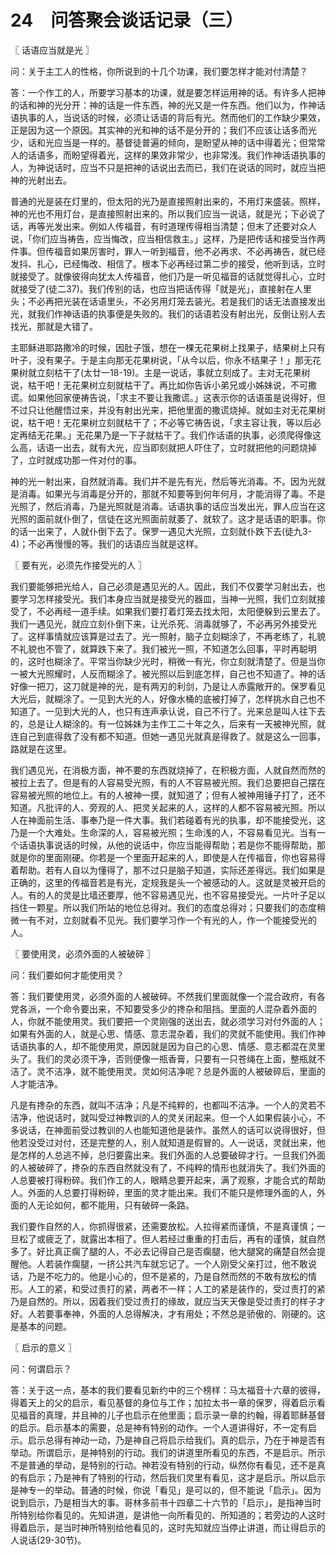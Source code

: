 # 24　问答聚会谈话记录（三）



〖 话语应当就是光 〗

问：关于主工人的性格，你所说到的十几个功课，我们要怎样才能对付清楚？

答：一个作工的人，所要学习基本的功课，就是要怎样运用神的话。有许多人把神的话和神的光分开：神的话是一件东西，神的光又是一件东西。他们以为，作神话语执事的人，当说话的时候，必须让话语的背后有光。然而他们的工作缺少果效，正是因为这一个原因。其实神的光和神的话不是分开的；我们不应该让话多而光少，话和光应当是一样的。基督徒普遍的倾向，是盼望从神的话中得着光；但常常人的话语多，而盼望得着光，这样的果效非常少，也非常浅。我们作神话语执事的人，为神说话时，应当不只是把神的话说出去而已，我们在说话的同时，就应当把神的光射出去。

普通的光是装在灯里的，但太阳的光乃是直接照射出来的，不用灯来盛装。照样，神的光也不用灯台，是直接照射出来的。所以我们应当一说话，就是光；下必说了话，再等光发出来。例如人传福音，有时道理传得相当清楚；但末了还要对众人说，「你们应当祷告，应当悔改，应当相信救主。」这样，乃是把传话和接受当作两件事。但传福音如果厉害时，罪人一听到福音，他不必再求、不必再祷告，就已经发抖、扎心，已经悔改、相信了。根本下必再经过第二步的接受，他听到话，立时就接受了。就像彼得向犹太人传福音，他们乃是一听见福音的话就觉得扎心，立时就接受了(徒二37)。我们传别的话，也应当把话传得「就是光」，直接射在人里头；不必再把光装在话语里头，不必另用灯笼去装光。若是我们的话无法直接发出光，就我们作神话语的执事便是失败的。我们的话语若没有射出光，反倒让别人去找光，那就是大错了。

主耶稣进耶路撒冷的时候，因肚子饿，想在一棵无花果树上找果子，结果树上只有叶子，没有果子。于是主向那无花果树说，「从今以后，你永不结果子！」那无花果树就立刻枯干了(太廿一18-19)。主是一说话，事就立刻成了。主对无花果树说，枯干吧！无花果树立刻就枯干了。再比如你告诉小弟兄或小姊妹说，不可撒谎。如果他回家便祷告说，「求主不要让我撒谎。」这表示你的话语虽是说得好，但不过只让他醒悟过来，并没有射出光来，把他里面的撒谎烧掉。就如主对无花果树说，枯干吧！无花果树立刻就枯干了；不必等它祷告说，「求主容让我，等以后必定再结无花果。」无花果乃是一下子就枯干了。我们作话语的执事，必须爬得像这么高，话语一出去，就有大光，应当即刻就把人吓住了，立时就把他的问题烧掉了，立时就成功那一件对付的事。

神的光一射出来，自然就消毒。我们并不是先有光，然后等光消毒。不。因为光就是消毒。如果光与消毒是分开的，那就不知要等到何年何月，才能消得了毒。不是光照了，然后消毒，乃是光照就是消毒。话语执事的话应当发出光，罪人应当在这光照的面前就仆倒了，信徒在这光照面前就萎了、就软了。这才是话语的职事。你的话一出来了，人就仆倒下去了。保罗一遇见大光照，立刻就仆跌下去(徒九3-4)；不必再慢慢的等。我们的话语应当就是这样。



〖 要有光，必须先作接受光的人 〗

我们要能够把光给人，自己必须是遇见光的人。因此，我们不仅要学习射出去，也要学习怎样接受光。我们本身应当就是接受光的器皿，当神一光照，我们立刻就接受了，不必再经一道手续。如果我们要打着灯笼去找太阳，太阳便躲到云里去了。我们一遇见光，就应立刻仆倒下来，让光杀死、消毒就够了，不必再另外接受光了。这样事情就应该算是过去了。光一照射，脑子立刻糊涂了，不再老练了，礼貌不礼貌也不管了，就算跌下来了。我们被光一照，不知道怎么回事，平时再聪明的，这时也糊涂了。平常当你缺少光时，稍微一有光，你立刻就清楚了。但是当你一被大光照耀时，人反而糊涂了。被光照以后到底怎样，自己也不知道了。神的话好像一把刀，这刀就是神的光，是有两刃的利剑，乃是让人赤露敞开的。保罗看见大光后，就糊涂了。一见到大光的人，好像水桶的底被打掉了，怎样挑水自己也不知道了。一见到大光的人，也只有连声承认说，自己不行了。光来总是叫人往下去的，总是让人糊涂的。有一位姊妹为主作工二十年之久，后来有一天被神光照，就连自己到底得救了没有都不知道。但她一遇见光就真是得救了。就是这么一回事，路就是在这里。

我们遇见光，在消极方面，神不要的东西就烧掉了，在积极方面，人就自然而然的被拉上去了。但是有的人容易受光照，有的人不容易被光照。我们总要把自己摆在容易被光照的地位上。有的人被神一摸，就知道了；但有人被神用锤子打了，还不知道。凡批评的人、旁观的人、把灵关起来的人，这样的人都不容易被光照。所以人在神面前生活、事奉乃是一件大事。我们若碰着有光的执事，却不能接受光，这乃是一个大难处。生命深的人，容易被光照；生命浅的人，不容易看见光。当有一个话语执事说话的时候，从他的说话中，你应当能得帮助；若是你不能得帮助，那就是你的里面刚硬。你若是一个里面开起来的人，即使是人在传福音，你也容易得着帮助。若有人自以为懂得了，那不过只是脑子知道，实际还差得远。我们如果是正确的，这里的传福音若是有光，定规我是头一个被感动的人。这就是灵被开启的人。有的人的灵是比墙还要厚，他不容易遇见光，也不容易接受光。一片叶子足以挡住一颗星。所以我们所站的地位总得对。我们的态度总得对；只要我们的态度稍微一有不对，立刻就看不见光。我们要学习作一个有光的人，作一个能接受光的人。



〖 要使用灵，必须外面的人被破碎 〗

问：我们要如何才能使用灵？

答：我们要使用灵，必须外面的人被破碎。不然我们里面就像一个混合政府，有各党各派，一个命令要出来，不知要受多少的搀杂和阻挡。里面的人混杂着外面的人，你就不能使用灵。我们要把一个灵刚强的送出去，就必须学习对付外面的人；如果有外面的人，就是心思、情感、意志混杂着，我们的灵就不能使用。我们作神话语执事的人，却不能使用灵，原因就是因为自己的心思、情感、意志都混在灵里头了。我们的灵必须干净，否则便像一瓶香膏，只要有一只苍绳在上面，整瓶就不洁了。灵不洁净，就不能使用灵。灵如何洁净呢？总是外面的人被破碎后，里面的人才能洁净。

凡是有搀杂的东西，就叫不洁净；凡是不纯粹的，也都叫不洁净。一个人的灵若不洁净，他说话时，就叫受过神教训的人的灵关闭起来。但一个人如果假装小心，不多说话，在神面前受过教训的人也能知道他是装作。虽然人的话可以说得很好，但他若没受过对付，还是完整的人，别人就知道是假冒的。人一说话，灵就出来，他是怎样的人总逃不掉，总归要露出来。我们外面的人总要破碎才行。一旦我们外面的人被破碎了，搀杂的东西自然就没有了，不纯粹的情形也就消失了。我们外面的人总要被打得粉碎。我们作工的人，眼睛总要开起来，满了观察，才能合式的帮助人。外面的人总要打得粉碎，里面的灵才能出来。我们不能只是修理外面的人，外面的人无论如何，都不能用，只有破碎一条路。

我们要作自然的人，你抓得很紧，还需要放松。人拉得紧而谨慎，不是真谨慎；一旦松了或疲乏了，就露出本相了。但人若经过重重的打击后，再有的谨慎，就自然多了。好比真正瘸了腿的人，不必去记得自己是否瘸腿，他大腿窝的痛楚自然会提醒他。人若装作瘸腿，一挤公共汽车就忘记了。一个人刚受父亲打过，他不敢说话，乃是不吃力的。他是小心的，但不是紧的，乃是自然而然的不敢有放松的情形。人工的紧，和受过责打的紧，两者不一样；人工的紧是装作的，受过责打的紧乃是自然的。所以，因着我们受过责打的缘故，就应当天天像是受过责打的样子才好。人若要事奉神，外面的人总得解决，才有用处；不然总是骄傲的、刚硬的。这是基本的问题。



〖 启示的意义 〗

问：何谓启示？

答：关于这一点，基本的我们要看见新约中的三个榜样：马太福音十六章的彼得，得着天上的父的启示，看见基督的身位与工作；加拉太书一章的保罗，得着启示看见福音的真理，并且神的儿子也启示在他里面；启示录一章的约翰，得着耶稣基督的启示。启示基本的需要，总是神有特别的动作。一个人道讲得好，不一定有启示。启示总得有神动一动，乃是神自己将启示给我们。真的启示，乃在于神是否有举动。所谓启示，是神特别的行动。我们的讲道里所看见的东西，不是启示。所示不是普通的举动，是特别的行动。神若没有特别的行动，纵然你有看见，还不是真的有启示；乃是神有了特别的行动，然后我们灵里有看见，这才是启示。所以启示是神专一的举动。普通的时候，你说「看见」是可以的，但不能说「启示」。因为说到启示，乃是相当大的事。哥林多前书十四章二十六节的「启示」，是指神当时所特别给你看见的。先知讲道，是讲他一向所看见的、所知道的；若旁边的人这时得着启示，是当时神所特别给他看见的，这时先知就应当停止讲道，而让得启示的人说话(29-30节)。

